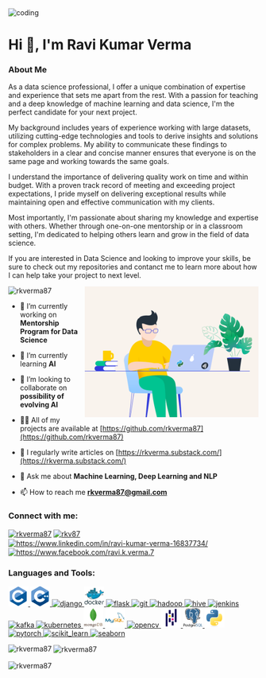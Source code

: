 <img align="center" alt="coding" width="1200" height="400" src="https://github.com/rkverma87/rkverma87/blob/main/banner.gif">
<h1 align="left">Hi 👋, I'm Ravi Kumar Verma</h1>
<h3 align="left">About Me</h3>
<p aligh="left">As a data science professional, I offer a unique combination of expertise and experience that sets me apart from the rest. With a passion for teaching and a deep knowledge of machine learning and data science, I'm the perfect candidate for your next project.

My background includes years of experience working with large datasets, utilizing cutting-edge technologies and tools to derive insights and solutions for complex problems. My ability to communicate these findings to stakeholders in a clear and concise manner ensures that everyone is on the same page and working towards the same goals.

I understand the importance of delivering quality work on time and within budget. With a proven track record of meeting and exceeding project expectations, I pride myself on delivering exceptional results while maintaining open and effective communication with my clients.

Most importantly, I'm passionate about sharing my knowledge and expertise with others. Whether through one-on-one mentorship or in a classroom setting, I'm dedicated to helping others learn and grow in the field of data science.

If you are interested in Data Science and looking to improve your skills, be sure to check out my repositories and contanct me to learn more about how I can help take your project to next level.</p>

<img align="right" alt="coding" width="350" src="https://github.com/rkverma87/rkverma87/blob/main/dsgif.gif">

<p align="left"> <img src="https://komarev.com/ghpvc/?username=rkverma87&label=Profile%20views&color=0e75b6&style=flat" alt="rkverma87" /> </p>

- 🔭 I’m currently working on **Mentorship Program for Data Science**

- 🌱 I’m currently learning **AI**

- 👯 I’m looking to collaborate on **possibility of evolving AI**

- 👨‍💻 All of my projects are available at [https://github.com/rkverma87](https://github.com/rkverma87)

- 📝 I regularly write articles on [https://rkverma.substack.com/](https://rkverma.substack.com/)

- 💬 Ask me about **Machine Learning, Deep Learning and NLP**

- 📫 How to reach me **rkverma87@gmail.com**

<h3 align="left">Connect with me:</h3>
<p align="left">
<a href="https://dev.to/rkverma87" target="blank"><img align="center" src="https://raw.githubusercontent.com/rahuldkjain/github-profile-readme-generator/master/src/images/icons/Social/devto.svg" alt="rkverma87" height="30" width="40" /></a>
<a href="https://twitter.com/rkv87" target="blank"><img align="center" src="https://raw.githubusercontent.com/rahuldkjain/github-profile-readme-generator/master/src/images/icons/Social/twitter.svg" alt="rkv87" height="30" width="40" /></a>
<a href="https://linkedin.com/in/https://www.linkedin.com/in/ravi-kumar-verma-16837734/" target="blank"><img align="center" src="https://raw.githubusercontent.com/rahuldkjain/github-profile-readme-generator/master/src/images/icons/Social/linked-in-alt.svg" alt="https://www.linkedin.com/in/ravi-kumar-verma-16837734/" height="30" width="40" /></a>
<a href="https://fb.com/https://www.facebook.com/ravi.k.verma.7" target="blank"><img align="center" src="https://raw.githubusercontent.com/rahuldkjain/github-profile-readme-generator/master/src/images/icons/Social/facebook.svg" alt="https://www.facebook.com/ravi.k.verma.7" height="30" width="40" /></a>
</p>

<h3 align="left">Languages and Tools:</h3>
<p align="left"> <a href="https://www.cprogramming.com/" target="_blank" rel="noreferrer"> <img src="https://raw.githubusercontent.com/devicons/devicon/master/icons/c/c-original.svg" alt="c" width="40" height="40"/> </a> <a href="https://www.w3schools.com/cpp/" target="_blank" rel="noreferrer"> <img src="https://raw.githubusercontent.com/devicons/devicon/master/icons/cplusplus/cplusplus-original.svg" alt="cplusplus" width="40" height="40"/> </a> <a href="https://www.djangoproject.com/" target="_blank" rel="noreferrer"> <img src="https://cdn.worldvectorlogo.com/logos/django.svg" alt="django" width="40" height="40"/> </a> <a href="https://www.docker.com/" target="_blank" rel="noreferrer"> <img src="https://raw.githubusercontent.com/devicons/devicon/master/icons/docker/docker-original-wordmark.svg" alt="docker" width="40" height="40"/> </a> <a href="https://flask.palletsprojects.com/" target="_blank" rel="noreferrer"> <img src="https://www.vectorlogo.zone/logos/pocoo_flask/pocoo_flask-icon.svg" alt="flask" width="40" height="40"/> </a> <a href="https://git-scm.com/" target="_blank" rel="noreferrer"> <img src="https://www.vectorlogo.zone/logos/git-scm/git-scm-icon.svg" alt="git" width="40" height="40"/> </a> <a href="https://hadoop.apache.org/" target="_blank" rel="noreferrer"> <img src="https://www.vectorlogo.zone/logos/apache_hadoop/apache_hadoop-icon.svg" alt="hadoop" width="40" height="40"/> </a> <a href="https://hive.apache.org/" target="_blank" rel="noreferrer"> <img src="https://www.vectorlogo.zone/logos/apache_hive/apache_hive-icon.svg" alt="hive" width="40" height="40"/> </a> <a href="https://www.jenkins.io" target="_blank" rel="noreferrer"> <img src="https://www.vectorlogo.zone/logos/jenkins/jenkins-icon.svg" alt="jenkins" width="40" height="40"/> </a> <a href="https://kafka.apache.org/" target="_blank" rel="noreferrer"> <img src="https://www.vectorlogo.zone/logos/apache_kafka/apache_kafka-icon.svg" alt="kafka" width="40" height="40"/> </a> <a href="https://kubernetes.io" target="_blank" rel="noreferrer"> <img src="https://www.vectorlogo.zone/logos/kubernetes/kubernetes-icon.svg" alt="kubernetes" width="40" height="40"/> </a> <a href="https://www.mongodb.com/" target="_blank" rel="noreferrer"> <img src="https://raw.githubusercontent.com/devicons/devicon/master/icons/mongodb/mongodb-original-wordmark.svg" alt="mongodb" width="40" height="40"/> </a> <a href="https://www.mysql.com/" target="_blank" rel="noreferrer"> <img src="https://raw.githubusercontent.com/devicons/devicon/master/icons/mysql/mysql-original-wordmark.svg" alt="mysql" width="40" height="40"/> </a> <a href="https://opencv.org/" target="_blank" rel="noreferrer"> <img src="https://www.vectorlogo.zone/logos/opencv/opencv-icon.svg" alt="opencv" width="40" height="40"/> </a> <a href="https://pandas.pydata.org/" target="_blank" rel="noreferrer"> <img src="https://raw.githubusercontent.com/devicons/devicon/2ae2a900d2f041da66e950e4d48052658d850630/icons/pandas/pandas-original.svg" alt="pandas" width="40" height="40"/> </a> <a href="https://www.postgresql.org" target="_blank" rel="noreferrer"> <img src="https://raw.githubusercontent.com/devicons/devicon/master/icons/postgresql/postgresql-original-wordmark.svg" alt="postgresql" width="40" height="40"/> </a> <a href="https://www.python.org" target="_blank" rel="noreferrer"> <img src="https://raw.githubusercontent.com/devicons/devicon/master/icons/python/python-original.svg" alt="python" width="40" height="40"/> </a> <a href="https://pytorch.org/" target="_blank" rel="noreferrer"> <img src="https://www.vectorlogo.zone/logos/pytorch/pytorch-icon.svg" alt="pytorch" width="40" height="40"/> </a> <a href="https://scikit-learn.org/" target="_blank" rel="noreferrer"> <img src="https://upload.wikimedia.org/wikipedia/commons/0/05/Scikit_learn_logo_small.svg" alt="scikit_learn" width="40" height="40"/> </a> <a href="https://seaborn.pydata.org/" target="_blank" rel="noreferrer"> <img src="https://seaborn.pydata.org/_images/logo-mark-lightbg.svg" alt="seaborn" width="40" height="40"/> </a> </p>

<p><img align="left" src="https://github-readme-stats.vercel.app/api/top-langs?username=rkverma87&show_icons=true&locale=en&layout=compact" alt="rkverma87" /></p>

<p>&nbsp;<img align="center" src="https://github-readme-stats.vercel.app/api?username=rkverma87&show_icons=true&locale=en" alt="rkverma87" /></p>

<p><img align="center" src="https://github-readme-streak-stats.herokuapp.com/?user=rkverma87&" alt="rkverma87" /></p>
